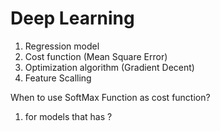 # Deep Learning
1. Regression model
2. Cost function (Mean Square Error)
3. Optimization algorithm (Gradient Decent)
4. Feature Scalling

When to use SoftMax Function as cost function?
1. for models that has ?
